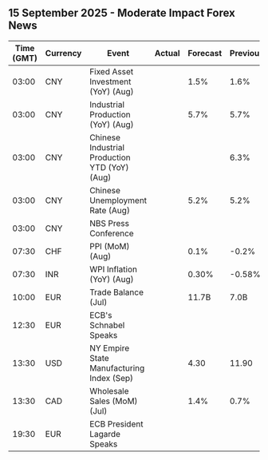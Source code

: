## 15 September 2025 - Moderate Impact Forex News

| Time (GMT) | Currency | Event | Actual | Forecast | Previous |
|------|----------|-------|--------|----------|----------|
| 03:00 | CNY | Fixed Asset Investment (YoY) (Aug) |  | 1.5% | 1.6% |
| 03:00 | CNY | Industrial Production (YoY) (Aug) |  | 5.7% | 5.7% |
| 03:00 | CNY | Chinese Industrial Production YTD (YoY) (Aug) |  |  | 6.3% |
| 03:00 | CNY | Chinese Unemployment Rate (Aug) |  | 5.2% | 5.2% |
| 03:00 | CNY | NBS Press Conference |  |  |  |
| 07:30 | CHF | PPI (MoM) (Aug) |  | 0.1% | -0.2% |
| 07:30 | INR | WPI Inflation (YoY) (Aug) |  | 0.30% | -0.58% |
| 10:00 | EUR | Trade Balance (Jul) |  | 11.7B | 7.0B |
| 12:30 | EUR | ECB's Schnabel Speaks |  |  |  |
| 13:30 | USD | NY Empire State Manufacturing Index (Sep) |  | 4.30 | 11.90 |
| 13:30 | CAD | Wholesale Sales (MoM) (Jul) |  | 1.4% | 0.7% |
| 19:30 | EUR | ECB President Lagarde Speaks |  |  |  |

